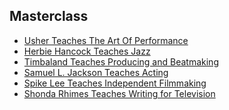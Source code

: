 ## Masterclass


* [Usher Teaches The Art Of Performance](https://www.masterclass.com/classes/usher-teaches-the-art-of-performance
)
* [Herbie Hancock Teaches Jazz](https://www.masterclass.com/classes/herbie-hancock-teaches-jazz
)
* [Timbaland Teaches Producing and Beatmaking
](https://www.masterclass.com/classes/timbaland-teaches-producing-and-beatmaking
)
* [Samuel L. Jackson Teaches Acting](https://www.masterclass.com/classes/samuel-l-jackson-teaches-acting)
* [Spike Lee Teaches Independent Filmmaking](https://www.masterclass.com/classes/spike-lee-teaches-filmmaking)
* [Shonda Rhimes Teaches Writing for Television](https://www.masterclass.com/classes/shonda-rhimes-teaches-writing-for-television)




<script>
var links = document.links;

for (var i = 0, linksLength = links.length; i < linksLength; i++) {
   if (links[i].hostname != window.location.hostname) {
       links[i].target = '_blank';
   } 
}
</script>
